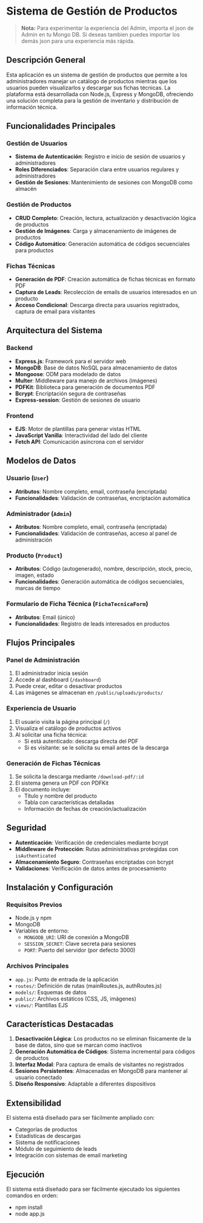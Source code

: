 # Sistema de Gestión de Productos
> **Nota:** Para experimentar la experiencia del Admin, importa el json de Admin en tu Mongo DB. Si deseas tambien puedes importar los demás json para una experiencia más rápida.
> 
## Descripción General

Esta aplicación es un sistema de gestión de productos que permite a los administradores manejar un catálogo de productos mientras que los usuarios pueden visualizarlos y descargar sus fichas técnicas. La plataforma está desarrollada con Node.js, Express y MongoDB, ofreciendo una solución completa para la gestión de inventario y distribución de información técnica.


## Funcionalidades Principales

### Gestión de Usuarios
- **Sistema de Autenticación**: Registro e inicio de sesión de usuarios y administradores
- **Roles Diferenciados**: Separación clara entre usuarios regulares y administradores
- **Gestión de Sesiones**: Mantenimiento de sesiones con MongoDB como almacén

### Gestión de Productos
- **CRUD Completo**: Creación, lectura, actualización y desactivación lógica de productos
- **Gestión de Imágenes**: Carga y almacenamiento de imágenes de productos
- **Código Automático**: Generación automática de códigos secuenciales para productos

### Fichas Técnicas
- **Generación de PDF**: Creación automática de fichas técnicas en formato PDF
- **Captura de Leads**: Recolección de emails de usuarios interesados en un producto
- **Acceso Condicional**: Descarga directa para usuarios registrados, captura de email para visitantes

## Arquitectura del Sistema

### Backend
- **Express.js**: Framework para el servidor web
- **MongoDB**: Base de datos NoSQL para almacenamiento de datos
- **Mongoose**: ODM para modelado de datos
- **Multer**: Middleware para manejo de archivos (imágenes)
- **PDFKit**: Biblioteca para generación de documentos PDF
- **Bcrypt**: Encriptación segura de contraseñas
- **Express-session**: Gestión de sesiones de usuario

### Frontend
- **EJS**: Motor de plantillas para generar vistas HTML
- **JavaScript Vanilla**: Interactividad del lado del cliente
- **Fetch API**: Comunicación asíncrona con el servidor

## Modelos de Datos

### Usuario (`User`)
- **Atributos**: Nombre completo, email, contraseña (encriptada)
- **Funcionalidades**: Validación de contraseñas, encriptación automática

### Administrador (`Admin`)
- **Atributos**: Nombre completo, email, contraseña (encriptada)
- **Funcionalidades**: Validación de contraseñas, acceso al panel de administración

### Producto (`Product`)
- **Atributos**: Código (autogenerado), nombre, descripción, stock, precio, imagen, estado
- **Funcionalidades**: Generación automática de códigos secuenciales, marcas de tiempo

### Formulario de Ficha Técnica (`FichaTecnicaForm`)
- **Atributos**: Email (único)
- **Funcionalidades**: Registro de leads interesados en productos

## Flujos Principales

### Panel de Administración
1. El administrador inicia sesión
2. Accede al dashboard (`/dashboard`)
3. Puede crear, editar o desactivar productos
4. Las imágenes se almacenan en `/public/uploads/products/`

### Experiencia de Usuario
1. El usuario visita la página principal (`/`)
2. Visualiza el catálogo de productos activos
3. Al solicitar una ficha técnica:
   - Si está autenticado: descarga directa del PDF
   - Si es visitante: se le solicita su email antes de la descarga

### Generación de Fichas Técnicas
1. Se solicita la descarga mediante `/download-pdf/:id`
2. El sistema genera un PDF con PDFKit
3. El documento incluye:
   - Título y nombre del producto
   - Tabla con características detalladas
   - Información de fechas de creación/actualización

## Seguridad

- **Autenticación**: Verificación de credenciales mediante bcrypt
- **Middleware de Protección**: Rutas administrativas protegidas con `isAuthenticated`
- **Almacenamiento Seguro**: Contraseñas encriptadas con bcrypt
- **Validaciones**: Verificación de datos antes de procesamiento

## Instalación y Configuración

### Requisitos Previos
- Node.js y npm
- MongoDB
- Variables de entorno:
  - `MONGODB_URI`: URI de conexión a MongoDB
  - `SESSION_SECRET`: Clave secreta para sesiones
  - `PORT`: Puerto del servidor (por defecto 3000)

### Archivos Principales
- `app.js`: Punto de entrada de la aplicación
- `routes/`: Definición de rutas (mainRoutes.js, authRoutes.js)
- `models/`: Esquemas de datos
- `public/`: Archivos estáticos (CSS, JS, imágenes)
- `views/`: Plantillas EJS

## Características Destacadas

1. **Desactivación Lógica**: Los productos no se eliminan físicamente de la base de datos, sino que se marcan como inactivos
2. **Generación Automática de Códigos**: Sistema incremental para códigos de productos
3. **Interfaz Modal**: Para captura de emails de visitantes no registrados
4. **Sesiones Persistentes**: Almacenadas en MongoDB para mantener al usuario conectado
5. **Diseño Responsivo**: Adaptable a diferentes dispositivos

## Extensibilidad

El sistema está diseñado para ser fácilmente ampliado con:
- Categorías de productos
- Estadísticas de descargas
- Sistema de notificaciones
- Módulo de seguimiento de leads
- Integración con sistemas de email marketing

## Ejecución

El sistema está diseñado para ser fácilmente ejecutado los siguientes comandos en orden:
- npm install
- node app.js
